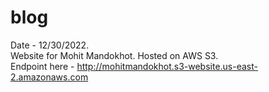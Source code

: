 # blog
Date - 12/30/2022.  
Website for Mohit Mandokhot. Hosted on AWS S3.  
Endpoint here - http://mohitmandokhot.s3-website.us-east-2.amazonaws.com  
